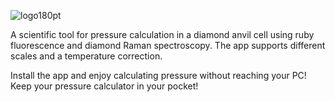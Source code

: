 ![logo180pt](https://user-images.githubusercontent.com/66723745/105973544-27d72b00-608d-11eb-98be-d6e10f6b56d3.png)

A scientific tool for pressure calculation in a diamond anvil cell using ruby fluorescence and diamond Raman spectroscopy. The app supports different scales and a temperature correction.

Install the app and enjoy calculating pressure without reaching your PC! Keep your pressure calculator in your pocket!
